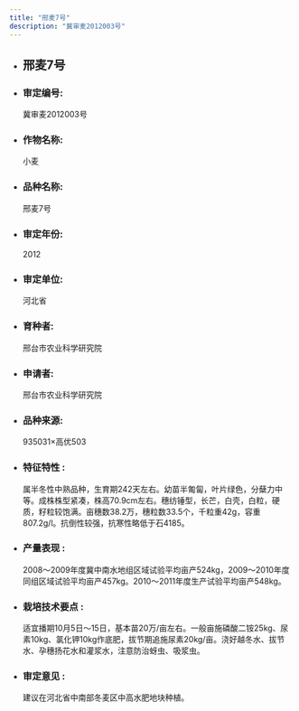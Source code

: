 ```yaml
---
title: "邢麦7号"
description: "冀审麦2012003号"
---
```

* ## 邢麦7号
* ###  审定编号:  
   冀审麦2012003号

*  ### 作物名称:  
   小麦

*   ###  品种名称: 
    邢麦7号

*   ### 审定年份: 
    2012

*   ### 审定单位:  
    河北省

*   ### 育种者:  
    邢台市农业科学研究院

*   ### 申请者:  
    邢台市农业科学研究院

*   ### 品种来源:  
    935031×高优503

*   ### 特征特性 : 
    属半冬性中熟品种，生育期242天左右。幼苗半匍匐，叶片绿色，分蘖力中等。成株株型紧凑，株高70.9cm左右。穗纺锤型，长芒，白壳，白粒，硬质，籽粒较饱满。亩穗数38.2万，穗粒数33.5个，千粒重42g，容重807.2g/l。抗倒性较强，抗寒性略低于石4185。

*   ### 产量表现 : 
    2008～2009年度冀中南水地组区域试验平均亩产524kg，2009～2010年度同组区域试验平均亩产457kg。2010～2011年度生产试验平均亩产548kg。

*   ### 栽培技术要点 : 
    适宜播期10月5日～15日，基本苗20万/亩左右。一般亩施磷酸二铵25kg、尿素10kg、氯化钾10kg作底肥，拔节期追施尿素20kg/亩。浇好越冬水、拔节水、孕穗扬花水和灌浆水，注意防治蚜虫、吸浆虫。

*   ### 审定意见 : 
    建议在河北省中南部冬麦区中高水肥地块种植。
